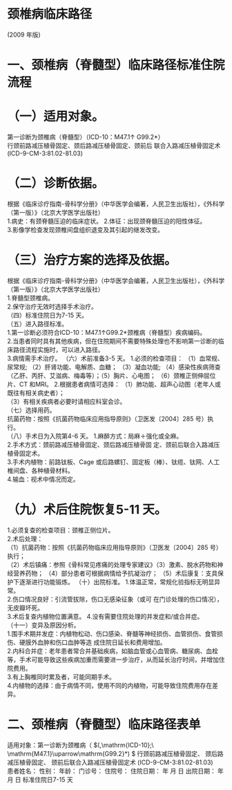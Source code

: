 # 颈椎病临床路径  
(2009 年版)  
# 一、颈椎病（脊髓型）临床路径标准住院流程  
# （一）适用对象。  
第一诊断为颈椎病（脊髓型）（ICD-10：M47.1↑ G99.2\*）  
行颈前路减压植骨固定、颈后路减压植骨固定、颈前后 联合入路减压植骨固定术(ICD-9-CM-3:81.02-81.03)  
# （二）诊断依据。  
根据《临床诊疗指南-骨科学分册》（中华医学会编著，人民卫生出版社），《外科学（第一版）》（北京大学医学出版社）  
1.病史：有颈脊髓压迫的临床症状。 2.体征：出现颈脊髓压迫的阳性体征。  
3.影像学检查发现颈椎间盘组织退变及其引起的继发改变。  
# （三）治疗方案的选择及依据。  
根据《临床诊疗指南-骨科学分册》（中华医学会编著，人民卫生出版社），《外科学（第一版）》（北京大学医学出版社）  
1.脊髓型颈椎病。  
2.保守治疗无效时选择手术治疗。  
（四）标准住院日为7-15 天。  
（五）进入路径标准。  
1.第一诊断必须符合ICD-10：M47.1↑G99.2\*颈椎病（脊髓型）疾病编码。  
2.当患者同时具有其他疾病，但在住院期间不需要特殊处理也不影响第一诊断的临床路径流程实施时，可以进入路径。  
3.病情需手术治疗。 （六）术前准备3-5 天。 1.必须的检查项目： （1）血常规、尿常规; （2）肝肾功能、电解质、血糖； （3）凝血功能; （4）感染性疾病筛查（乙肝、丙肝、艾滋病、梅毒等）；（5）胸片、心电图； （6）颈椎正侧伸屈位片、CT 和MRI。 2.根据患者病情可选择： （1）肺功能、超声心动图（老年人或既往有相关病史者）；  
（3）有相关疾病者必要时请相应科室会诊。  
（七）选择用药。  
抗菌药物：按照《抗菌药物临床应用指导原则》（卫医发〔2004〕285 号）执行。  
（八）手术日为入院第4-6 天。 1.麻醉方式：局麻＋强化或全麻。  
2.手术方式：颈前路减压植骨固定、颈后路减压植骨固 定、颈前后联合入路减压植骨固定术。  
3.手术内植物：前路钛板、Cage 或后路螺钉、固定板（棒）、钛缆、钛网、人工椎间盘、各种植骨材料。  
4.输血：视术中情况而定。  
# （九）术后住院恢复5-11 天。  
1.必须复查的检查项目：颈椎正侧位片。  
2.术后处理：  
（1）抗菌药物：按照《抗菌药物临床应用指导原则》（卫医发〔2004〕285 号）执行；  
（2）术后镇痛：参照《骨科常见疼痛的处理专家建议》（3）激素、脱水药物和神经营养药物； （4）部分患者可根据病情给予抗凝治疗； （5）术后康复：支具保护下逐渐进行功能锻炼。 （十）出院标准。 1.体温正常，常规化验指标无明显异常。  
2.伤口情况良好：引流管拔除，伤口无感染征象（或可 在门诊处理的伤口情况），无皮瓣坏死。  
3.术后复查内植物位置满意。 4.没有需要住院处理的并发症和/或合并症。  
（十一）变异及原因分析。  
1.围手术期并发症：内植物松动、伤口感染、脊髓等神经损伤、血管损伤、食管损伤、硬膜外血肿和伤口血肿等造 成住院日延长和费用增加。  
2.内科合并症：老年患者常合并基础疾病，如脑血管或心血管病、糖尿病、血栓等，手术可能导致这些疾病加重而需要进一步治疗，从而延长治疗时间，并增加住院费用。  
3.有上胸椎同时累及者，可能同期手术。  
4.内植物的选择：由于病情不同，使用不同的内植物，可能导致住院费用存在差异。  
# 二、颈椎病（脊髓型）临床路径表单  
适用对象：第一诊断为颈椎病（ $(\,\mathrm{ICD-10};\ \mathrm{M47.1}\uparrow\mathrm{G99.2}*) $ 行颈前路减压植骨固定、 颈后路减压植骨固定、 颈前后联合入路减压植骨固定术 (ICD-9-CM-3:81.02-81.03)  
患者姓名：        性别：   年龄：   门诊号：        住院号：           住院日期：   年   月   日     出院日期：   年   月   日   标准住院日7-15 天  
